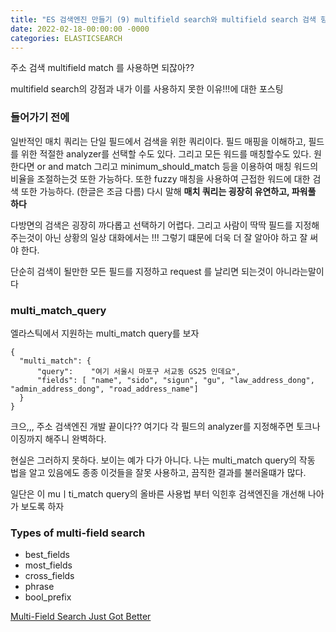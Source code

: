 ```yaml
---
title: "ES 검색엔진 만들기 (9) multifield search와 multifield search 검색 향상"
date: 2022-02-18-00:00:00 -0000
categories: ELASTICSEARCH
---
```


주소 검색 multifield match 를 사용하면 되잖아??

multifield search의 강점과 내가 이를 사용하지 못한 이유!!!에 대한 포스팅


### 들어가기 전에

일반적인 매치 쿼리는 단일 필드에서 검색을 위한 쿼리이다. 필드 매핑을 이해하고, 필드를 위한 적절한 analyzer를 선택할 수도 있다. 그리고 모든 워드를 매칭할수도 있다. 원한다면 or and match 그리고 minimum_should_match 등을 이용하여 매칭 워드의 비율을 조절하는것 또한 가능하다. 또한 fuzzy 매칭을 사용하여 근접한 워드에 대한 검색 또한 가능하다. (한글은 조금 다름) 다시 말해 __매치 쿼리는 굉장히 유연하고, 파워풀 하다__

다방면의 검색은 굉장히 까다롭고 선택하기 어렵다. 그리고 사람이 딱딱 필드를 지정해주는것이 아닌 상황의 일상 대화에서는 !!! 그렇기 떄문에 더욱 더 잘 알아야 하고 잘 써야 한다.

단순히 검색이 될만한 모든 필드를 지정하고 request 를 날리면 되는것이 아니라는말이다

### multi_match_query

엘라스틱에서 지원하는 multi_match query를 보자
```
{
  "multi_match": {
      "query":    "여기 서울시 마포구 서교동 GS25 인데요",
      "fields": [ "name", "sido", "sigun", "gu", "law_address_dong", "admin_address_dong", "road_address_name"]
  }
}
```

크으,,, 주소 검색엔진 개발 끝이다?? 여기다 각 필드의 analyzer를 지정해주면 토크나이징까지 해주니 완벽하다. 

현실은 그러하지 못하다. 보이는 예가 다가 아니다. 나는 multi_match query의 작동 법을 알고 있음에도 종종 이것들을 잘못 사용하고, 끔직한 결과를 불러올떄가 많다. 

일단은 이 muㅣti_match query의 올바른 사용법 부터 익힌후 검색엔진을 개선해 나아가 보도록 하자 

### Types of multi-field search
- best_fields
- most_fields
- cross_fields
- phrase
- bool_prefix



[Multi-Field Search Just Got Better](https://www.elastic.co/kr/blog/multi-field-search-just-got-better)